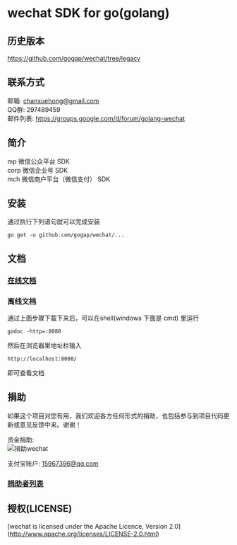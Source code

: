 # wechat SDK for go(golang)

## 历史版本
https://github.com/gogap/wechat/tree/legacy

## 联系方式

邮箱:    chanxuehong@gmail.com  
QQ群:    297489459  
邮件列表:	 https://groups.google.com/d/forum/golang-wechat  

## 简介
mp   微信公众平台 SDK  
corp 微信企业号 SDK  
mch  微信商户平台（微信支付） SDK  

## 安装
通过执行下列语句就可以完成安装

	go get -u github.com/gogap/wechat/...

## 文档

### [在线文档](http://godoc.org/github.com/gogap/wechat)

### 离线文档
通过上面步骤下载下来后，可以在shell(windows 下面是 cmd) 里运行

	godoc -http=:8080
	
然后在浏览器里地址栏输入 

	http://localhost:8080/
	
即可查看文档

## 捐助
如果这个项目对您有用，我们欢迎各方任何形式的捐助，也包括参与到项目代码更新或意见反馈中来。谢谢！

资金捐助:  
![捐助wechat](https://github.com/gogap/wechat/blob/master/alipay.png)  

支付宝账户: 15967396@qq.com

### [捐助者列表](https://github.com/gogap/wechat/blob/master/donors.md)

## 授权(LICENSE)

[wechat is licensed under the Apache Licence, Version 2.0]
(http://www.apache.org/licenses/LICENSE-2.0.html)

